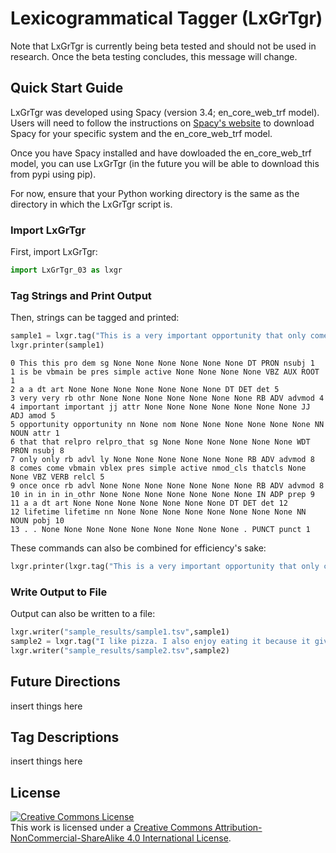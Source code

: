 # Lexicogrammatical Tagger (LxGrTgr)
Note that LxGrTgr is currently being beta tested and should not be used in research. Once the beta testing concludes, this message will change.
## Quick Start Guide
LxGrTgr was developed using Spacy (version 3.4; en_core_web_trf model). Users will need to follow the instructions on [Spacy's website](https://spacy.io/usage) to download Spacy for your specific system and the en_core_web_trf model.

Once you have Spacy installed and have dowloaded the en_core_web_trf model, you can use LxGrTgr (in the future you will be able to download this from pypi using pip).

For now, ensure that your Python working directory is the same as the directory in which the LxGrTgr script is. 

### Import LxGrTgr
First, import LxGrTgr:
```python
import LxGrTgr_03 as lxgr
```

### Tag Strings and Print Output 
Then, strings can be tagged and printed:

```python
sample1 = lxgr.tag("This is a very important opportunity that only comes once in a lifetime.")
lxgr.printer(sample1)
```
```
0 This this pro dem sg None None None None None None DT PRON nsubj 1
1 is be vbmain be pres simple active None None None None VBZ AUX ROOT 1
2 a a dt art None None None None None None None DT DET det 5
3 very very rb othr None None None None None None None RB ADV advmod 4
4 important important jj attr None None None None None None None JJ ADJ amod 5
5 opportunity opportunity nn None nom None None None None None None NN NOUN attr 1
6 that that relpro relpro_that sg None None None None None None WDT PRON nsubj 8
7 only only rb advl ly None None None None None None RB ADV advmod 8
8 comes come vbmain vblex pres simple active nmod_cls thatcls None None VBZ VERB relcl 5
9 once once rb advl None None None None None None None RB ADV advmod 8
10 in in in in_othr None None None None None None None IN ADP prep 9
11 a a dt art None None None None None None None DT DET det 12
12 lifetime lifetime nn None None None None None None None None NN NOUN pobj 10
13 . . None None None None None None None None None . PUNCT punct 1
```

These commands can also be combined for efficiency's sake:
```python
lxgr.printer(lxgr.tag("This is a very important opportunity that only comes once in a lifetime."))
```

### Write Output to File
Output can also be written to a file:
```python
lxgr.writer("sample_results/sample1.tsv",sample1)
sample2 = lxgr.tag("I like pizza. I also enjoy eating it because it gives me a reason to drink beer.")
lxgr.writer("sample_results/sample2.tsv",sample2)
```

## Future Directions
insert things here

## Tag Descriptions
insert things here

## License
<a rel="license" href="http://creativecommons.org/licenses/by-nc-sa/4.0/"><img alt="Creative Commons License" style="border-width:0" src="https://i.creativecommons.org/l/by-nc-sa/4.0/88x31.png" /></a><br />This work is licensed under a <a rel="license" href="http://creativecommons.org/licenses/by-nc-sa/4.0/">Creative Commons Attribution-NonCommercial-ShareAlike 4.0 International License</a>.